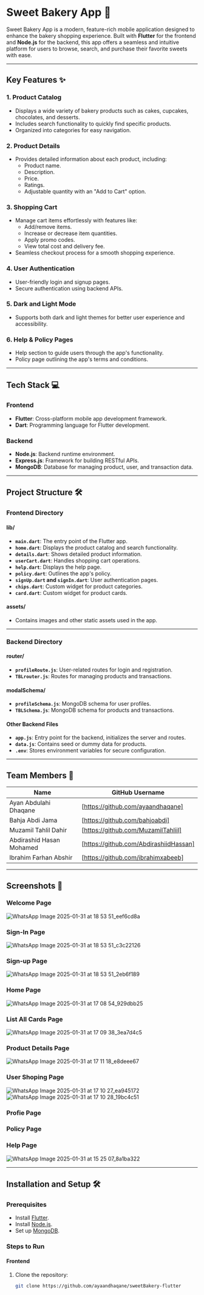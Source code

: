 # Sweet Bakery App 🍰

Sweet Bakery App is a modern, feature-rich mobile application designed to enhance the bakery shopping experience. Built with **Flutter** for the frontend and **Node.js** for the backend, this app offers a seamless and intuitive platform for users to browse, search, and purchase their favorite sweets with ease.

---

## Key Features ✨

### 1. **Product Catalog**
- Displays a wide variety of bakery products such as cakes, cupcakes, chocolates, and desserts.
- Includes search functionality to quickly find specific products.
- Organized into categories for easy navigation.

### 2. **Product Details**
- Provides detailed information about each product, including:
  - Product name.
  - Description.
  - Price.
  - Ratings.
  - Adjustable quantity with an "Add to Cart" option.

### 3. **Shopping Cart**
- Manage cart items effortlessly with features like:
  - Add/remove items.
  - Increase or decrease item quantities.
  - Apply promo codes.
  - View total cost and delivery fee.
- Seamless checkout process for a smooth shopping experience.

### 4. **User Authentication**
- User-friendly login and signup pages.
- Secure authentication using backend APIs.

### 5. **Dark and Light Mode**
- Supports both dark and light themes for better user experience and accessibility.

### 6. **Help & Policy Pages**
- Help section to guide users through the app's functionality.
- Policy page outlining the app's terms and conditions.

---

## Tech Stack 💻

### **Frontend**
- **Flutter**: Cross-platform mobile app development framework.
- **Dart**: Programming language for Flutter development.

### **Backend**
- **Node.js**: Backend runtime environment.
- **Express.js**: Framework for building RESTful APIs.
- **MongoDB**: Database for managing product, user, and transaction data.

---

## Project Structure 🛠

### **Frontend Directory**

#### **lib/**
- **`main.dart`**: The entry point of the Flutter app.
- **`home.dart`**: Displays the product catalog and search functionality.
- **`details.dart`**: Shows detailed product information.
- **`userCart.dart`**: Handles shopping cart operations.
- **`help.dart`**: Displays the help page.
- **`policy.dart`**: Outlines the app's policy.
- **`signUp.dart` and `signIn.dart`**: User authentication pages.
- **`chips.dart`**: Custom widget for product categories.
- **`card.dart`**: Custom widget for product cards.

#### **assets/**
- Contains images and other static assets used in the app.

---

### **Backend Directory**

#### **router/**
- **`profileRoute.js`**: User-related routes for login and registration.
- **`TBLrouter.js`**: Routes for managing products and transactions.

#### **modalSchema/**
- **`profileSchema.js`**: MongoDB schema for user profiles.
- **`TBLSchema.js`**: MongoDB schema for products and transactions.

#### **Other Backend Files**
- **`app.js`**: Entry point for the backend, initializes the server and routes.
- **`data.js`**: Contains seed or dummy data for products.
- **`.env`**: Stores environment variables for secure configuration.

---

## Team Members 👥

| Name                       | GitHub Username                        |
|----------------------------|----------------------------------------|
| Ayan Abdulahi Dhaqane      | [https://github.com/ayaandhaqane]      |
| Bahja Abdi Jama            | [https://github.com/bahjoabdi]         |
| Muzamil Tahlil Dahir       | [https://github.com/MuzamilTahliil]    |
| Abdirashid Hasan Mohamed   | [https://github.com/AbdirashiidHassan] |
| Ibrahim Farhan Abshir      | [https://github.com/ibrahimxabeeb]     |

---

## Screenshots 📸

### Welcome Page
![WhatsApp Image 2025-01-31 at 18 53 51_eef6cd8a](https://github.com/user-attachments/assets/06460203-2901-4acf-93dd-514ecb8869cc)


### Sign-In Page
![WhatsApp Image 2025-01-31 at 18 53 51_c3c22126](https://github.com/user-attachments/assets/a5df6cb6-12a8-4ec6-8241-e05b0add5486)


### Sign-up Page
![WhatsApp Image 2025-01-31 at 18 53 51_2eb6f189](https://github.com/user-attachments/assets/e814841e-8e88-4340-a19d-06e89ff2b67d)


### Home Page
![WhatsApp Image 2025-01-31 at 17 08 54_929dbb25](https://github.com/user-attachments/assets/39dd4ae7-de8b-4fa5-a190-aaec4e62ef3f)


### List All Cards Page
![WhatsApp Image 2025-01-31 at 17 09 38_3ea7d4c5](https://github.com/user-attachments/assets/2e679177-0c7b-4067-bdc0-503887840635)


### Product Details Page
![WhatsApp Image 2025-01-31 at 17 11 18_e8deee67](https://github.com/user-attachments/assets/1a8c20cb-bb68-4190-a04d-4d91a67c8ff1)


### User Shoping Page
![WhatsApp Image 2025-01-31 at 17 10 27_ea945172](https://github.com/user-attachments/assets/73982eda-44cb-4c6c-b7fb-3bd3bad566d5)
![WhatsApp Image 2025-01-31 at 17 10 28_19bc4c51](https://github.com/user-attachments/assets/812b3812-4986-4921-b915-e9200700331e)


### Profie Page


### Policy Page


### Help Page
![WhatsApp Image 2025-01-31 at 15 25 07_8a1ba322](https://github.com/user-attachments/assets/b86903e7-7598-45dd-996f-8405f62347af)


---

## Installation and Setup 🛠

### **Prerequisites**
- Install [Flutter](https://flutter.dev/docs/get-started/install).
- Install [Node.js](https://nodejs.org/).
- Set up [MongoDB](https://www.mongodb.com/).

### **Steps to Run**

#### **Frontend**
1. Clone the repository:
   ```bash
   git clone https://github.com/ayaandhaqane/sweetBakery-flutter
